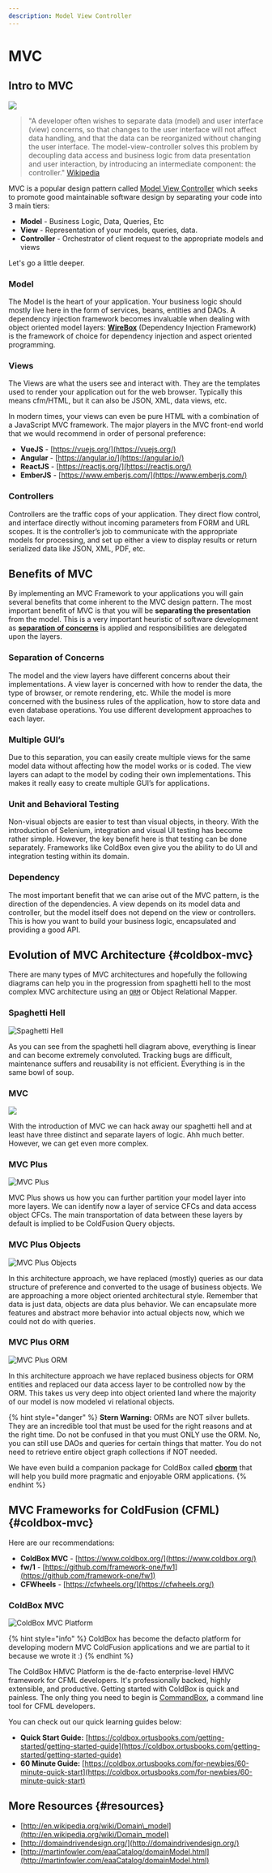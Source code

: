 ```yaml
---
description: Model View Controller
---
```


# MVC

## Intro to MVC

![](../.gitbook/assets/mvc-overview.png)

> "A developer often wishes to separate data \(model\) and user interface \(view\) concerns, so that changes to the user interface will not affect data handling, and that the data can be reorganized without changing the user interface. The model-view-controller solves this problem by decoupling data access and business logic from data presentation and user interaction, by introducing an intermediate component: the controller." [Wikipedia](http://en.wikipedia.org/wiki/Model-view-controller)​

MVC is a popular design pattern called [Model View Controller](http://en.wikipedia.org/wiki/Model%E2%80%93view%E2%80%93controller) which seeks to promote good maintainable software design by separating your code into 3 main tiers:

* **Model**  - Business Logic, Data, Queries, Etc
* **View** - Representation of your models, queries, data.
* **Controller** - Orchestrator of client request to the appropriate models and views

Let's go a little deeper.

### Model

The Model is the heart of your application. Your business logic should mostly live here in the form of services, beans, entities and DAOs. A dependency injection framework becomes invaluable when dealing with object oriented model layers: [**WireBox**](https://wirebox.ortusbooks.com) \(Dependency Injection Framework\) is the framework of choice for dependency injection and aspect oriented programming.

### Views

The Views are what the users see and interact with. They are the templates used to render your application out for the web browser. Typically this means cfm/HTML, but it can also be JSON, XML, data views, etc. 

In modern times, your views can even be pure HTML with a combination of a JavaScript MVC framework.  The major players in the MVC front-end world that we would recommend in order of personal preference:

* **VueJS** - [https://vuejs.org/](https://vuejs.org/)
* **Angular** - [https://angular.io/](https://angular.io/)
* **ReactJS** - [https://reactjs.org/](https://reactjs.org/)
* **EmberJS** - [https://www.emberjs.com/](https://www.emberjs.com/)

### Controllers

Controllers are the traffic cops of your application. They direct flow control, and interface directly without incoming parameters from FORM and URL scopes. It is the controller’s job to communicate with the appropriate models for processing, and set up either a view to display results or return serialized data like JSON, XML, PDF, etc.

## Benefits of MVC

By implementing an MVC Framework to your applications you will gain several benefits that come inherent to the MVC design pattern.  The most important benefit of MVC is that you will be **separating the presentation** from the model.  This is a very important heuristic of software development as [**separation of concerns**](https://en.wikipedia.org/wiki/Separation_of_concerns) is applied and responsibilities are delegated upon the layers.

### Separation of Concerns

The model and the view layers have different concerns about their implementations.  A view layer is concerned with how to render the data, the type of browser, or remote rendering, etc.  While the model is more concerned with the business rules of the application, how to store data and even database operations.  You use different development approaches to each layer.

### Multiple GUI’s

Due to this separation, you can easily create multiple views for the same model data without affecting how the model works or is coded.  The view layers can adapt to the model by coding their own implementations.  This makes it really easy to create multiple GUI’s for applications.

### Unit and Behavioral Testing

Non-visual objects are easier to test than visual objects, in theory.  With the introduction of Selenium, integration and visual UI testing has become rather simple.  However, the key benefit here is that testing can be done separately.  Frameworks like ColdBox even give you the ability to do UI and integration testing within its domain.

### Dependency

The most important benefit that we can arise out of the MVC pattern, is the direction of the dependencies.  A view depends on its model data and controller, but the model itself does not depend on the view or controllers.  This is how you want to build your business logic, encapsulated and providing a good API.

## Evolution of MVC Architecture {#coldbox-mvc}

There are many types of MVC architectures and hopefully the following diagrams can help you in the progression from spaghetti hell to the most complex MVC architecture using an [`ORM`](https://en.wikipedia.org/wiki/Object-relational_mapping) or Object Relational Mapper.

### Spaghetti Hell

![Spaghetti Hell](../.gitbook/assets/spaghetti-hell.png)

  
As you can see from the spaghetti hell diagram above, everything is linear and can become extremely convoluted.  Tracking bugs are difficult, maintenance suffers and reusability is not efficient.  Everything is in the same bowl of soup.

### MVC

![](../.gitbook/assets/mvc.png)

With the introduction of MVC we can hack away our spaghetti hell and at least have three distinct and separate layers of logic.  Ahh much better.  However, we can get even more complex.

### MVC Plus

![MVC Plus](../.gitbook/assets/mvc-plus.png)

MVC Plus shows us how you can further partition your model layer into more layers.  We can identify now a layer of service CFCs and data access object CFCs.  The main transportation of data between these layers by default is implied to be ColdFusion Query objects.

### MVC Plus Objects

![MVC Plus Objects](../.gitbook/assets/mvc-plus-objects.png)

  
In this architecture approach, we have replaced \(mostly\) queries as our data structure of preference and converted to the usage of business objects.  We are approaching a more object oriented architectural style.  Remember that data is just data, objects are data plus behavior.  We can encapsulate more features and abstract more behavior into actual objects now, which we could not do with queries.

### MVC Plus ORM

![MVC Plus ORM](../.gitbook/assets/mvc-plus-orm.png)

  
In this architecture approach we have replaced business objects for ORM entities and replaced our data access layer to be controlled now by the ORM.  This takes us very deep into object oriented land where the majority of our model is now modeled vi relational objects.  

{% hint style="danger" %}
**Stern Warning:** ORMs are NOT silver bullets.  They are an incredible tool that must be used for the right reasons and at the right time.  Do not be confused in that you must ONLY use the ORM.  No, you can still use DAOs and queries for certain things that matter.  You do not need to retrieve entire object graph collections if NOT needed.

We have even build a companion package for ColdBox called [**cborm**](https://github.com/coldbox-modules/cbox-cborm) that will help you build more pragmatic and enjoyable ORM applications.
{% endhint %}

## MVC Frameworks for ColdFusion \(CFML\) {#coldbox-mvc}

Here are our recommendations:

* **ColdBox MVC** - [https://www.coldbox.org/](https://www.coldbox.org/)
* **fw/1** - [https://github.com/framework-one/fw1](https://github.com/framework-one/fw1)
* **CFWheels** - [https://cfwheels.org/](https://cfwheels.org/)

### ColdBox MVC

![ColdBox MVC Platform](../.gitbook/assets/coldbox.png)

{% hint style="info" %}
ColdBox has become the defacto platform for developing modern MVC ColdFusion applications and we are partial to it because we wrote it :\)
{% endhint %}

The ColdBox HMVC Platform is the de-facto enterprise-level HMVC framework for CFML developers. It's professionally backed, highly extensible, and productive. Getting started with ColdBox is quick and painless. The only thing you need to begin is [CommandBox](http://www.ortussolutions.com/products/commandbox), a command line tool for CFML developers.

You can check out our quick learning guides below:

* **Quick Start Guide:** [https://coldbox.ortusbooks.com/getting-started/getting-started-guide](https://coldbox.ortusbooks.com/getting-started/getting-started-guide)
* **60 Minute Guide:** [https://coldbox.ortusbooks.com/for-newbies/60-minute-quick-start](https://coldbox.ortusbooks.com/for-newbies/60-minute-quick-start)

## More Resources {#resources}

* ​[http://en.wikipedia.org/wiki/Domain\_model](http://en.wikipedia.org/wiki/Domain_model)​
* ​[http://domaindrivendesign.org/](http://domaindrivendesign.org/)​
* ​[http://martinfowler.com/eaaCatalog/domainModel.html](http://martinfowler.com/eaaCatalog/domainModel.html)​

